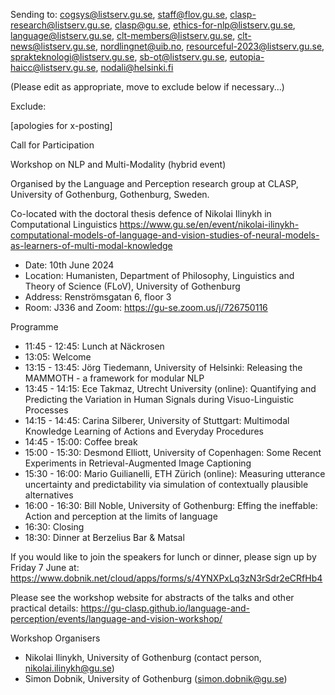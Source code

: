 Sending to: cogsys@listserv.gu.se, staff@flov.gu.se, clasp-research@listserv.gu.se, clasp@gu.se, ethics-for-nlp@listserv.gu.se, language@listserv.gu.se, clt-members@listserv.gu.se, clt-news@listserv.gu.se, nordlingnet@uib.no, resourceful-2023@listserv.gu.se, sprakteknologi@listserv.gu.se, sb-ot@listserv.gu.se, eutopia-haicc@listserv.gu.se, nodali@helsinki.fi

(Please edit as appropriate, move to exclude below if necessary...)

Exclude: 

\[apologies for x-posting\]

Call for Participation

Workshop on NLP and Multi-Modality (hybrid event)

Organised by the Language and Perception research group at CLASP, University of Gothenburg, Gothenburg, Sweden.

Co-located with the doctoral thesis defence of Nikolai Ilinykh in Computational Linguistics https://www.gu.se/en/event/nikolai-ilinykh-computational-models-of-language-and-vision-studies-of-neural-models-as-learners-of-multi-modal-knowledge 

  - Date: 10th June 2024
  - Location: Humanisten, Department of Philosophy, Linguistics and Theory of Science (FLoV), University of Gothenburg
  - Address: Renströmsgatan 6, floor 3
  - Room: J336 and Zoom: https://gu-se.zoom.us/j/726750116 

Programme

  - 11:45 - 12:45: Lunch at Näckrosen
  - 13:05: Welcome
  - 13:15 - 13:45: Jörg Tiedemann, University of Helsinki: Releasing the MAMMOTH - a framework for modular NLP
  - 13:45 - 14:15: Ece Takmaz, Utrecht University (online): Quantifying and Predicting the Variation in Human Signals during Visuo-Linguistic Processes
  - 14:15 - 14:45: Carina Silberer, University of Stuttgart: Multimodal Knowledge Learning of Actions and Everyday Procedures
  - 14:45 - 15:00: Coffee break
  - 15:00 - 15:30: Desmond Elliott, University of Copenhagen: Some Recent Experiments in Retrieval-Augmented Image Captioning
  - 15:30 - 16:00: Mario Guilianelli, ETH Zürich (online): Measuring utterance uncertainty and predictability via simulation of contextually plausible alternatives
  - 16:00 - 16:30: Bill Noble, University of Gothenburg: Effing the ineffable: Action and perception at the limits of language
  - 16:30: Closing
  - 18:30: Dinner at Berzelius Bar & Matsal

If you would like to join the speakers for lunch or dinner, please sign up by Friday 7 June at: https://www.dobnik.net/cloud/apps/forms/s/4YNXPxLq3zN3rSdr2eCRfHb4 

Please see the workshop website for abstracts of the talks and other practical details: https://gu-clasp.github.io/language-and-perception/events/language-and-vision-workshop/ 

Workshop Organisers

  - Nikolai Ilinykh, University of Gothenburg (contact person, nikolai.ilinykh@gu.se)
  - Simon Dobnik, University of Gothenburg (simon.dobnik@gu.se)
